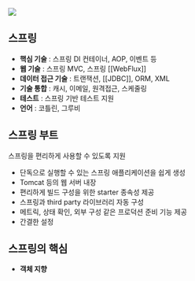 ![](https://i.imgur.com/8upKV0t.png)
## 스프링
- **핵심 기술** : 스프링 DI 컨테이너, AOP, 이벤트 등
- **웹 기술** : 스프링 MVC, 스프링 [[WebFlux]]
- **데이터 접근 기술** : 트랜잭션, [[JDBC]], ORM, XML
- **기술 통합** : 캐시, 이메일, 원격접근, 스케줄링
- **테스트** : 스프링 기반 테스트 지원
- **언어** : 코틀린, 그루비
## 스프링 부트
스프링을 편리하게 사용할 수 있도록 지원
- 단독으로 실행할 수 있는 스프링 애플리케이션을 쉽게 생성
- Tomcat 등의 웹 서버 내장
- 편리하게 빌드 구성을 위한 starter 종속성 제공
- 스프링과 third party 라이브러리 자동 구성
- 메트릭, 상태 확인, 외부 구성 같은 프로덕션 준비 기능 제공
- 간결한 설정
## 스프링의 핵심
- **객체 지향**
